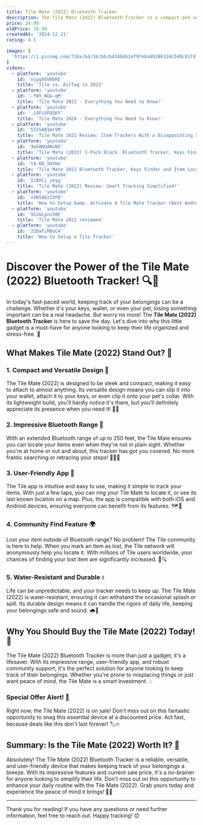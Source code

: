 ```yaml
---
title: Tile Mate (2022) Bluetooth Tracker
description: The Tile Mate (2022) Bluetooth Tracker is a compact and versatile device designed to help you keep track of your belongings. It features a lightweight and durable design with a keyring hole, making it easy to attach to keys, bags, or other personal items. The tracker connects to your smartphone via Bluetooth, allowing you to locate your items using the Tile app. It offers a range of up to 250 feet and includes a loud ring to help you find misplaced items nearby. Additionally, the Tile Mate is compatible with voice assistants like Amazon Alexa and Google Assistant, and it supports community find features, where other Tile users can help locate your lost items. The device also boasts a replaceable battery, ensuring long-term usability.
price: 24.99
oldPrice: 29.99
createdAt: '2024-12-21'
rating: 4.5

images: [
  'https://i.pinimg.com/736x/b4/34/b6/b434b6b2ef97e8a89286324c540c01fd.jpg', 'https://m.media-amazon.com/images/I/71AJfP1uScL._AC_UY1000_.jpg', 'https://images.mobilefun.co.uk/graphics/450pixelp/61508.jpg', 'https://cdn11.bigcommerce.com/s-3k9txw3o66/images/stencil/480w/products/872/62717/7a99ed9f35a4c63d0372283af8fe6a145695d9ec763d2b543477435c1e2e4500__09321.1731381713.png', 'https://pisces.bbystatic.com/image2/BestBuy_US/images/products/6482/6482286_rd.jpg;maxHeight=640;maxWidth=550;format=webp', 'https://img.lazcdn.com/g/p/de7d066cffc5d4681729d8e944366878.png_360x360q75.png_.webp', 'https://m.media-amazon.com/images/I/316VBcGXwyL.jpg', 'https://i.ebayimg.com/images/g/emcAAOSwnPFmvjLN/s-l1200.jpg', 'https://www.selby.com.au/media/catalog/product/t/i/tile-mate-2022-w-banner-1.jpg', 'https://m.media-amazon.com/images/I/61Zi9uL+6PL.jpg', 'https://m.media-amazon.com/images/I/71bElvGDbsL._AC_SL1500_.jpg', 'https://i5.walmartimages.com/asr/970e8654-9dce-468a-a3af-45318c6b021d.bc25abc577bcf2173cb0f98dab4967e8.jpeg', 'https://m.media-amazon.com/images/I/51bRyNGZDdL._AC_UF894,1000_QL80_.jpg', 'https://i.ebayimg.com/images/g/0r8AAOSwtSlgYPVL/s-l400.jpg', 'https://images-na.ssl-images-amazon.com/images/I/41NkKTjCuzL._UL500_.jpg', 'https://target.scene7.com/is/image/Target/GUEST_61e43c87-c6a7-4e62-a54d-aaa45c2932b8?wid=488&hei=488&fmt=pjpeg', 'https://cdn11.bigcommerce.com/s-vr8rqs4aor/images/stencil/original/products/175/1888/402887c7be4f2a54071589534ec1c17673ee40b463c3dae0cd294a619736cf8d__39888.1726284950.png', 'https://m.media-amazon.com/images/I/71T+fNTZ-rL._UX250_.jpg', 'https://static.independent.co.uk/2024/09/16/13/tile-tracking-tags-hero-indybest.jpg?width=1200&height=900&fit=crop', 'https://s3.us-east-1.amazonaws.com/product-image-bucket-prod-us/780700-Product-0-I-638622357602845507.jpg', 'https://images-na.ssl-images-amazon.com/images/I/61bMNCeAUAL._AC_UL210_SR210,210_.jpg', 'https://cdn11.bigcommerce.com/s-3k9txw3o66/images/stencil/480w/products/887/62865/7160126bb4b5111bcf9ac9cc1f93220c9b5d4d61683f8be9ab8902dab9879a1a__40961.1731381740.png', 'https://images.mobilefun.co.uk/graphics/productgalleries/61508/h.jpg', 'https://cdn11.bigcommerce.com/s-jeta0bsn5b/images/stencil/480w/products/301/5371/caa5b472d3a684e2eeacbf4c2649be223299bd4ace526eab31131cd8a25097e0__16666.1731381714.png', 'https://www.tiktok.com/api/img/?itemId=7367422549149355307&location=0&aid=1988', 'https://images.thdstatic.com/productImages/156ab052-9d63-4c4e-bfa3-e45c95e55190/svn/tile-smart-gadgets-re-19001-a0_600.jpg', 'https://5.imimg.com/data5/SELLER/Default/2022/6/KG/CS/ZF/58771616/tile-mate-bluetooth-tracker-500x500.png', 'https://i.ytimg.com/vi/ywecywSszVk/hq720.jpg?sqp=-oaymwEhCK4FEIIDSFryq4qpAxMIARUAAAAAGAElAADIQj0AgKJD&rs=AOn4CLBu8PaC1BDrfr4ldhiIHxLKo9Q6EA', 'https://i.ebayimg.com/images/g/XdYAAOSwMWFmM8gQ/s-l400.jpg', 'https://www.bhphotovideo.com/images/fb/tile_re_47004_mate_essentials_2022_black_1682586.jpg', 'https://m.media-amazon.com/images/I/61ey9BPYTGL._AC_UF350,350_QL80_.jpg', 'https://abilitynet.org.uk/sites/abilitynet.org.uk/files/admin/Tile.jpg', 'https://down-ph.img.susercontent.com/file/576aad82d1039396b7e54f7f530a0ea2', 'https://pisces.bbystatic.com/image2/BestBuy_US/images/products/6482/6482271_rd.jpg', 'https://static.independent.co.uk/2022/11/01/10/tile copy.jpg', 'https://i5.walmartimages.com/seo/Tile-Mate-2020-Pro-Black-Combo-3-Pack-2-x-Mate-1-High-Performance-Bluetooth-Tracker-Keys-Finder-Item-Locator-Keys-Bags-Dogs-More-Water-Resistance_4a259371-ddb0-4260-b447-e5598783c171.ea562ae86f76bd9ae7ca6eb54a83812e.jpeg', 'https://m.media-amazon.com/images/I/71+XStbHg8L.jpg', 'https://s.yimg.com/lo/api/res/1.2/VesDlq4AOJENEiXFTJPRmA--/YXBwaWQ9ZWNfaG9yaXpvbnRhbDtoPTQwMDtzcz0xO3c9NDAw/https://m.media-amazon.com/images/I/41QRrojBpwL._SL500_.jpg', 'https://i.ebayimg.com/images/g/F1UAAOSwtdNlqdjC/s-l400.jpg', 'https://images.hotukdeals.com/threads/raw/ipvk6/4478019_1/re/768x768/qt/60/4478019_1.jpg', 'https://m.media-amazon.com/images/I/81lKPB1hFXL.jpg', 'https://www.trustedreviews.com/wp-content/uploads/sites/54/2024/11/Tile-Mate-2024-review-3-1300x731.jpg', 'https://images.ctfassets.net/nywvtjnh7p05/5dkVrVl5G9KOCcnfFkhQxu/7b30b9f5f032d7c241d4ae762f2e8f39/shop_keys_resized.png', 'https://www.robinsons.com.sg/cdn/shop/files/212877860_614x614.png?v=1730440045', 'https://www.stuff.tv/wp-content/uploads/sites/2/2023/07/Tile-Prime-Day-Featured.jpg', 'https://www.selby.com.au/media/catalog/product/t/i/tile-ins-2.png', 'https://www.edn.com/wp-content/uploads/Tile_mate.png?resize=492,319', 'https://cdn.vox-cdn.com/thumbor/BdXc1u-bVTonak5PqrXvN6a15YM=/0x0:2040x1360/2000x1333/filters:focal(1020x680:1021x681)/cdn.vox-cdn.com/uploads/chorus_asset/file/23342395/vsong_220323_5100_0005.jpg', 'https://www.tiktok.com/api/img/?itemId=7173782337363184942&location=0&aid=1988', 'https://m.media-amazon.com/images/S/aplus-media-library-service-media/0d5033bb-bd9b-400f-bff2-6ce2ac9015aa.__CR0,0,600,450_PT0_SX600_V1___.jpg', 'https://i5.walmartimages.com/asr/af1de2ed-28ab-462b-b78f-a53466836196.1f6cca13c127baada037b6058cd832cc.png?odnHeight=768&odnWidth=768&odnBg=FFFFFF', 'https://i.ytimg.com/vi/_L0FiUFQSKY/hq720.jpg?sqp=-oaymwEhCK4FEIIDSFryq4qpAxMIARUAAAAAGAElAADIQj0AgKJD&rs=AOn4CLCARVOI1C5x9mZLH7RaOeHLbrVB7A', 'https://djd1xqjx2kdnv.cloudfront.net/photos/37/97/501259_6564_XL.jpg', 'https://images-na.ssl-images-amazon.com/images/I/61m8s98GIDL.jpg', 'https://www.jbhifi.com.au/cdn/shop/files/723035-Product-0-I-638494189205306122_grande.jpg', 'https://images.ctfassets.net/nywvtjnh7p05/4AOZyNyUNeGYPRxgWgeC5r/f4944a4dee998a20c6f9e86683ae8635/Black_Tile_Mate_Lifestyle.jpg', 'https://www.trustedreviews.com/wp-content/uploads/sites/54/2023/06/Tile-Mate-1-scaled.jpg', 'https://down-sg.img.susercontent.com/file/cc05590fe75c9af2b90753a80eb718e0', 'https://static.independent.co.uk/2022/04/14/11/tile standalone copy.jpg', 'https://media.s-bol.com/Jxk27Aj88O6v/31y9mjO/1200x715.jpg', 'https://www.androidauthority.com/wp-content/uploads/2021/11/tile-pro-white-in-hand-up-close.jpg', 'https://i.ebayimg.com/images/g/MCcAAOSwLoVnMQmJ/s-l1200.png', 'https://static1.anpoimages.com/wordpress/wp-content/uploads/wm/2024/09/073a2568.jpg', 'https://m.media-amazon.com/images/I/51FryvE7mmL._SY350_PKmb-play-button-overlay_.jpg', 'https://images.ctfassets.net/nywvtjnh7p05/5CnPxxfRfYFOc6yYThGEJV/b41d36c568a42ca5b9daa354f7682694/Desktop__1_.jpg', 'https://cdn11.bigcommerce.com/s-jeta0bsn5b/images/stencil/480w/products/301/5371/caa5b472d3a684e2eeacbf4c2649be223299bd4ace526eab31131cd8a25097e0__16666.1731381714.png', 'https://images.ctfassets.net/nywvtjnh7p05/671CcNezfY1qO4R13po4G3/86c4901c744091c8e660e2afa48b5b7c/SOS_-_1000x810_CORRECT__1_.jpg', 'https://images.ctfassets.net/nywvtjnh7p05/3OG0PNGKJpHr9SsgFRhpGk/6f56a10cf13ea0d0c89d039d9461d4b9/tile-pro-nav-landscape.jpeg', 'https://static1.srcdn.com/wordpress/wp-content/uploads/2023/05/tile-bluetooth-trackers-on-sale-1.jpg', 'https://cdn11.bigcommerce.com/s-3k9txw3o66/images/stencil/480w/products/933/62730/5308e421f1bee023978526ae3794cf2331464cc4165223f67dfeb87b4a5e370f__40631.1731381714.png', 'https://i.etsystatic.com/20884580/r/il/fa177b/5987032658/il_300x300.5987032658_f2lv.jpg', 'https://images.officeworks.com.au/api/2/img/https://img.youtube.com/vi/2Xl17idgpos/hqdefault.jpg/resize?size=600&auth=MjA5OTcwODkwMg__', 'https://www.gadcet.com/cdn/shop/files/617n-u2O_ZL._AC_SL1200_220x220.jpg?v=1717919524', 'https://images-na.ssl-images-amazon.com/images/I/41lYqnxTBTL._UL500_.jpg', 'https://images.thdstatic.com/productImages/fb9759f1-c383-4f1f-aed8-55971138e567/svn/tile-telephone-accessories-re-43001-c3_600.jpg', 'https://i.ebayimg.com/images/g/DX4AAOSwP9Vlfm8k/s-l1200.jpg', 'https://cdn.ofertitas.es/wp-content/uploads/2022/10/tile-mate-2022-negro-barato.jpg', 'https://i5.walmartimages.ca/images/Enlarge/621/384/6000204621384.jpg?odnHeight=612&odnWidth=612&odnBg=FFFFFF', 'https://www.tiktok.com/api/img/?itemId=7250893412541517099&location=0&aid=1988', 'https://pisces.bbystatic.com/image2/BestBuy_US/images/products/8a62f767-eda8-4fa7-9a6e-9cbb8966981f.jpg'
]
videos: 
  - platform: 'youtube'
    id: 'wjpqXOV86KE'
    title: 'Tile vs. AirTag in 2023'
  - platform: 'youtube'
    id: '-fWY_NGG-qM'
    title: 'Tile Mate 2022 - Everything You Need to Know!'
  - platform: 'youtube'
    id: '_L0FiUFQSKY'
    title: 'Tile Mate 2024 - Everything You Need to Know!'
  - platform: 'youtube'
    id: '5ISSAB1mrVM'
    title: 'Tile Mate 2022 Review: Item Trackers With a Disappointing Subscription Plan'
  - platform: 'youtube'
    id: '3w50NUANsNI'
    title: 'Tile Mate (2022) 1-Pack.Black. Bluetooth Tracker, Keys Finder and Item Locator for Keys Up to 250 ft'
  - platform: 'youtube'
    id: 't8-KN_SOYHo'
    title: 'Tile Mate 2022 Bluetooth Tracker, Keys Finder and Item Locator for Keys'
  - platform: 'youtube'
    id: 'IcBXCi_zeyg'
    title: 'Tile Mate (2022) Review: Smart Tracking Simplified!'
  - platform: 'youtube'
    id: 'xVRSADzIXFQ'
    title: 'How to Setup &amp; Activate A Tile Mate Tracker (Best Android Bluetooth Tracker)'
  - platform: 'youtube'
    id: '92xULpnu50E'
    title: 'Tile Mate 2022 reviewed'
  - platform: 'youtube'
    id: '22DaTiM8oC4'
    title: 'How to Setup a Tile Tracker'
---
```


# Discover the Power of the Tile Mate (2022) Bluetooth Tracker! 🔍📱

In today's fast-paced world, keeping track of your belongings can be a challenge. Whether it's your keys, wallet, or even your pet, losing something important can be a real headache. But worry no more! The **Tile Mate (2022) Bluetooth Tracker** is here to save the day. Let's dive into why this little gadget is a must-have for anyone looking to keep their life organized and stress-free. 🌟

## What Makes Tile Mate (2022) Stand Out? 🚀

### 1. **Compact and Versatile Design** 📏

The Tile Mate (2022) is designed to be sleek and compact, making it easy to attach to almost anything. Its versatile design means you can slip it into your wallet, attach it to your keys, or even clip it onto your pet's collar. With its lightweight build, you'll hardly notice it's there, but you'll definitely appreciate its presence when you need it! 🐾🔑

### 2. **Impressive Bluetooth Range** 📡

With an extended Bluetooth range of up to 250 feet, the Tile Mate ensures you can locate your items even when they're not in plain sight. Whether you're at home or out and about, this tracker has got you covered. No more frantic searching or retracing your steps! 🏃‍♂️💨

### 3. **User-Friendly App** 📲

The Tile app is intuitive and easy to use, making it simple to track your items. With just a few taps, you can ring your Tile Mate to locate it, or see its last known location on a map. Plus, the app is compatible with both iOS and Android devices, ensuring everyone can benefit from its features. 🗺️🔔

### 4. **Community Find Feature** 🌍

Lost your item outside of Bluetooth range? No problem! The Tile community is here to help. When you mark an item as lost, the Tile network will anonymously help you locate it. With millions of Tile users worldwide, your chances of finding your lost item are significantly increased. 🤝🔍

### 5. **Water-Resistant and Durable** 💧

Life can be unpredictable, and your tracker needs to keep up. The Tile Mate (2022) is water-resistant, ensuring it can withstand the occasional splash or spill. Its durable design means it can handle the rigors of daily life, keeping your belongings safe and sound. 🌧️💪

## Why You Should Buy the Tile Mate (2022) Today! 🛒

The Tile Mate (2022) Bluetooth Tracker is more than just a gadget; it's a lifesaver. With its impressive range, user-friendly app, and robust community support, it's the perfect solution for anyone looking to keep track of their belongings. Whether you're prone to misplacing things or just want peace of mind, the Tile Mate is a smart investment. 💡

### **Special Offer Alert!** 🚨

Right now, the Tile Mate (2022) is on sale! Don't miss out on this fantastic opportunity to snag this essential device at a discounted price. Act fast, because deals like this don't last forever! 🏷️🔥

## Summary: Is the Tile Mate (2022) Worth It? 🤔

Absolutely! The Tile Mate (2022) Bluetooth Tracker is a reliable, versatile, and user-friendly device that makes keeping track of your belongings a breeze. With its impressive features and current sale price, it's a no-brainer for anyone looking to simplify their life. Don't miss out on this opportunity to enhance your daily routine with the Tile Mate (2022). Grab yours today and experience the peace of mind it brings! 🎉🔑

---

Thank you for reading! If you have any questions or need further information, feel free to reach out. Happy tracking! 😊